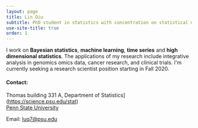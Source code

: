 ```yaml
---
layout: page
title: Lin Qiu
subtitle: PhD student in statistics with concentration on statistical machine learning
use-site-title: true
order: 1
---
```


I work on **Bayesian statistics**, **machine learning**, **time series** and **high dimensional statistics**. The applications of my research include integrative analysis in genomics omics data, cancer research, and clinical trials. I'm currently seeking a research scientist position starting in Fall 2020.

#### Contact:
Thomas building 331 A, Department of Statistics](https://science.psu.edu/stat)  
[Penn State University](https://www.psu.edu)

Email: luq7@psu.edu

